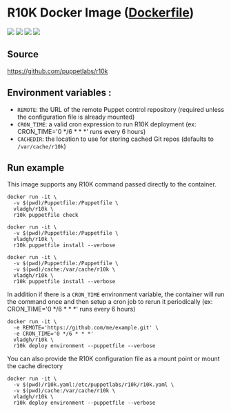 # R10K Docker Image ([Dockerfile](https://github.com/vladgh/docker_base_images/tree/master/r10k))
[![](https://images.microbadger.com/badges/image/vladgh/r10k.svg)](https://microbadger.com/images/vladgh/r10k "Get your own image badge on microbadger.com")
[![](https://images.microbadger.com/badges/version/vladgh/r10k.svg)](https://microbadger.com/images/vladgh/r10k "Get your own version badge on microbadger.com")
[![](https://images.microbadger.com/badges/commit/vladgh/r10k.svg)](https://microbadger.com/images/vladgh/r10k "Get your own version badge on microbadger.com")
[![](https://images.microbadger.com/badges/license/vladgh/r10k.svg)](https://microbadger.com/images/vladgh/r10k "Get your own version badge on microbadger.com")

## Source
https://github.com/puppetlabs/r10k

## Environment variables :
- `REMOTE`: the URL of the remote Puppet control repository (required unless the configuration file is already mounted)
- `CRON_TIME`: a valid cron expression to run R10K deployment (ex: CRON_TIME='0 */6 * * *' runs every 6 hours)
- `CACHEDIR`: the location to use for storing cached Git repos (defaults to `/var/cache/r10k`)

## Run example
This image supports any R10K command passed directly to the container.
```
docker run -it \
  -v $(pwd)/Puppetfile:/Puppetfile \
  vladgh/r10k \
  r10k puppetfile check
```
```
docker run -it \
  -v $(pwd)/Puppetfile:/Puppetfile \
  vladgh/r10k \
  r10k puppetfile install --verbose
```
```
docker run -it \
  -v $(pwd)/Puppetfile:/Puppetfile \
  -v $(pwd)/cache:/var/cache/r10k \
  vladgh/r10k \
  r10k puppetfile install --verbose
```

In addition if there is a `CRON_TIME` environment variable, the container will run the command once and then setup a cron job to rerun it periodically (ex: CRON_TIME='0 */6 * * *' runs every 6 hours)
```
docker run -it \
  -e REMOTE='https://github.com/me/example.git' \
  -e CRON_TIME='0 */6 * * *'
  vladgh/r10k \
  r10k deploy environment --puppetfile --verbose
```

You can also provide the R10K configuration file as a mount point or mount the cache directory
```
docker run -it \
  -v $(pwd)/r10k.yaml:/etc/puppetlabs/r10k/r10k.yaml \
  -v $(pwd)/cache:/var/cache/r10k \
  vladgh/r10k \
  r10k deploy environment --puppetfile --verbose
```
